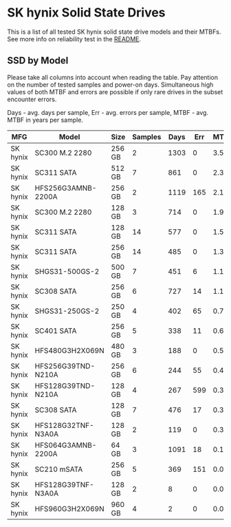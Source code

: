 SK hynix Solid State Drives
===========================

This is a list of all tested SK hynix solid state drive models and their MTBFs. See
more info on reliability test in the [README](https://github.com/bsdhw/SMART).

SSD by Model
------------

Please take all columns into account when reading the table. Pay attention on the
number of tested samples and power-on days. Simultaneous high values of both MTBF
and errors are possible if only rare drives in the subset encounter errors.

Days - avg. days per sample,
Err  - avg. errors per sample,
MTBF - avg. MTBF in years per sample.

| MFG       | Model              | Size   | Samples | Days  | Err   | MTBF |
|-----------|--------------------|--------|---------|-------|-------|------|
| SK hynix  | SC300 M.2 2280     | 256 GB | 2       | 1303  | 0     | 3.57   |
| SK hynix  | SC311 SATA         | 512 GB | 7       | 861   | 0     | 2.36   |
| SK hynix  | HFS256G3AMNB-2200A | 256 GB | 2       | 1119  | 165   | 2.12   |
| SK hynix  | SC300 M.2 2280     | 128 GB | 3       | 714   | 0     | 1.96   |
| SK hynix  | SC311 SATA         | 128 GB | 14      | 577   | 0     | 1.58   |
| SK hynix  | SC311 SATA         | 256 GB | 14      | 485   | 0     | 1.33   |
| SK hynix  | SHGS31-500GS-2     | 500 GB | 7       | 451   | 6     | 1.18   |
| SK hynix  | SC308 SATA         | 256 GB | 6       | 727   | 14    | 1.17   |
| SK hynix  | SHGS31-250GS-2     | 250 GB | 4       | 402   | 65    | 0.71   |
| SK hynix  | SC401 SATA         | 256 GB | 5       | 338   | 11    | 0.63   |
| SK hynix  | HFS480G3H2X069N    | 480 GB | 3       | 188   | 0     | 0.52   |
| SK hynix  | HFS256G39TND-N210A | 256 GB | 6       | 244   | 55    | 0.40   |
| SK hynix  | HFS128G39TND-N210A | 128 GB | 4       | 267   | 599   | 0.37   |
| SK hynix  | SC308 SATA         | 128 GB | 7       | 476   | 17    | 0.33   |
| SK hynix  | HFS128G32TNF-N3A0A | 128 GB | 2       | 119   | 0     | 0.33   |
| SK hynix  | HFS064G3AMNB-2200A | 64 GB  | 3       | 1091  | 18    | 0.16   |
| SK hynix  | SC210 mSATA        | 256 GB | 5       | 369   | 151   | 0.04   |
| SK hynix  | HFS128G39TNF-N3A0A | 128 GB | 2       | 8     | 0     | 0.02   |
| SK hynix  | HFS960G3H2X069N    | 960 GB | 4       | 2     | 0     | 0.01   |
